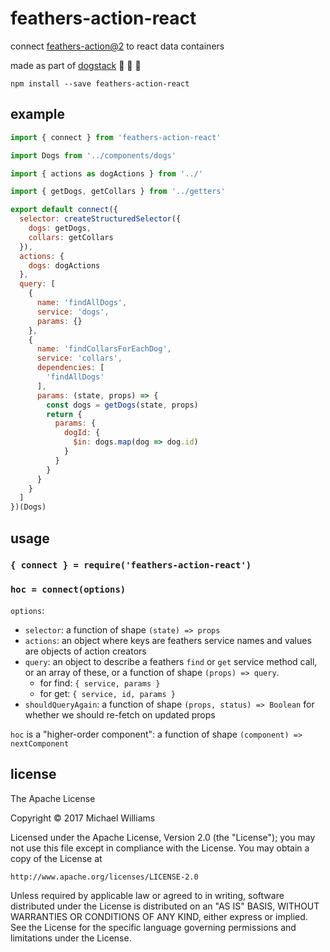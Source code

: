 # feathers-action-react

connect [feathers-action@2](https://github.com/ahdinosaur/feathers-action) to react data containers

made as part of [dogstack](https://dogstack.js.org) :dog: :dog: :dog:

```shell
npm install --save feathers-action-react
```

## example

```js
import { connect } from 'feathers-action-react'

import Dogs from '../components/dogs'

import { actions as dogActions } from '../'

import { getDogs, getCollars } from '../getters'

export default connect({
  selector: createStructuredSelector({
    dogs: getDogs,
    collars: getCollars
  }),
  actions: {
    dogs: dogActions
  },
  query: [
    {
      name: 'findAllDogs',
      service: 'dogs',
      params: {}
    },
    {
      name: 'findCollarsForEachDog',
      service: 'collars',
      dependencies: [
        'findAllDogs'
      ],
      params: (state, props) => {
        const dogs = getDogs(state, props)
        return {
          params: {
            dogId: {
              $in: dogs.map(dog => dog.id)
            }
          }
        }
      }
    }
  ]
})(Dogs)
```

## usage

### `{ connect } = require('feathers-action-react')`

### `hoc = connect(options)`

`options`:

- `selector`: a function of shape `(state) => props`
- `actions`: an object where keys are feathers service names and values are objects of action creators
- `query`: an object to describe a feathers `find` or `get` service method call, or an array of these, or a function of shape `(props) => query`.
  - for find: `{ service, params }`
  - for get: `{ service, id, params }`
- `shouldQueryAgain`: a function of shape `(props, status) => Boolean` for whether we should re-fetch on updated props

`hoc` is a "higher-order component": a function of shape `(component) => nextComponent`

## license

The Apache License

Copyright &copy; 2017 Michael Williams

Licensed under the Apache License, Version 2.0 (the "License");
you may not use this file except in compliance with the License.
You may obtain a copy of the License at

    http://www.apache.org/licenses/LICENSE-2.0

Unless required by applicable law or agreed to in writing, software
distributed under the License is distributed on an "AS IS" BASIS,
WITHOUT WARRANTIES OR CONDITIONS OF ANY KIND, either express or implied.
See the License for the specific language governing permissions and
limitations under the License.
